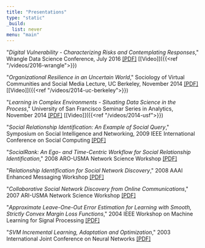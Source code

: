```yaml
---
title: "Presentations"
type: "static"
_build:
  list: never
menu: "main"
---
```

"_Digital Vulnerability - Characterizing Risks and Contemplating Responses_," Wrangle Data Science Conference, July 2016 [[PDF]](Digital_Vulnerability_WrangleConf_2016.pdf) [[Video]]({{<ref "/videos/2016-wrangle">}})

"_Organizational Resilience in an Uncertain World_," Sociology of Virtual Communities and Social Media Lecture, UC Berkeley, November 2014 [[PDF]](Organizational_Resilience_in_an_Uncertain_World_November_2014.pdf) [[Video]]({{<ref "/videos/2014-uc-berkeley">}})

"_Learning in Complex Environments - Situating Data Science in the Process_," University of San Francisco Seminar Series in Analytics, November 2014 [[PDF]](Learning_in_Complex_Environments_USFSA_2014.pdf) [[Video]]({{<ref "/videos/2014-usf">}})

"_Social Relationship Identification: An Example of Social Query_," Symposium on Social Intelligence and Networking, 2009 IEEE International Conference on Social Computing [[PDF]](SRI_SocialCom09_Final+Notes.pdf)  

"_SocialRank: An Ego- and Time-Centric Workflow for Social Relationship Identification_," 2008 ARO-USMA Network Science Workshop [[PDF]](USMA_Network_Science_Workshop_Oct_2008.pdf)  

"_Relationship Identification for Social Network Discovery_," 2008 AAAI Enhanced Messaging Workshop [[PDF]](Email08Workshop.pdf)  

"_Collaborative Social Network Discovery from Online Communications_," 2007 ARI-USMA Network Science Workshop [[PDF]](ARI_USMA_Presentation_April_07.pdf)  

"_Approximate Leave-One-Out Error Estimation for Learning with Smooth, Strictly Convex Margin Loss Functions_," 2004 IEEE Workshop on Machine Learning for Signal Processing [[PDF]](MLSP04_slides.pdf)  

"_SVM Incremental Learning, Adaptation and Optimization_," 2003 International Joint Conference on Neural Networks [[PDF]](IJCNN03_slides.pdf)

